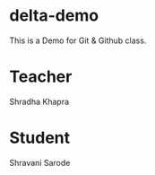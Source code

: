 # delta-demo
This is a Demo for Git &amp; Github class.

# Teacher
Shradha Khapra

# Student
Shravani Sarode